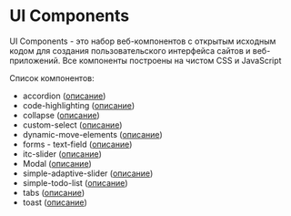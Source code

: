 # UI Components
UI Components - это набор веб-компонентов с открытым исходным кодом для создания пользовательского интерфейса сайтов и веб-приложений. Все компоненты построены на чистом CSS и JavaScript

Список компонентов:

- accordion (<a href="https://itchief.ru/javascript/accordion">описание</a>)
- code-highlighting (<a href="https://itchief.ru/javascript/code-highlighting">описание</a>)
- collapse (<a href="https://itchief.ru/javascript/slidetoggle">описание</a>)
- custom-select (<a href="https://itchief.ru/javascript/custom-select">описание</a>)
- dynamic-move-elements (<a href="https://itchief.ru/javascript/custom-select">описание</a>)
- forms - text-field (<a href="https://itchief.ru/html-and-css/styling-text-input">описание</a>)
- itc-slider (<a href="https://itchief.ru/javascript/slider">описание</a>)
- Modal (<a href="https://itchief.ru/javascript/modal-window">описание</a>)
- simple-adaptive-slider (<a href="https://itchief.ru/javascript/simple-adaptive-slider">описание</a>)
- simple-todo-list (<a href="https://itchief.ru/javascript/todo-list">описание</a>)
- tabs (<a href="https://itchief.ru/javascript/tabs">описание</a>)
- toast (<a href="https://itchief.ru/javascript/popup-messages">описание</a>)
